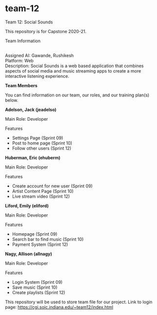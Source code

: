 # team-12
Team 12: Social Sounds

This repository is for Capstone 2020-21.

Team Information

<br>
Assigned AI:	Gawande, Rushikesh
<br>
Platform:	Web
<br>
Description: Social Sounds is a web based application that combines aspects of social media and music streaming apps to create a more interactive listening experience.

<b>Team Members</b>

You can find information on our team, our roles, and our training plan(s) below.

<b>Adelson, Jack (jeadelso)</b>

Main Role: Developer

Features
<ul>
  <li>Settings Page (Sprint 09)</li>
  <li>Post to home page (Sprint 10)</li>
  <li>Follow other users (Sprint 12)</li>
</ul>

<b>Huberman, Eric (ehuberm)</b>

Main Role: Developer

Features
<ul>
  <li>Create account for new user (Sprint 09)</li>
  <li>Artist Content Page (Sprint 10)</li>
  <li>Live stream video (Sprint 12)</li>
</ul>

<b>Liford, Emily (eliford)</b>

Main Role: Developer

Features
<ul>
  <li>Homepage (Sprint 09)</li>
  <li>Search bar to find music (Sprint 10)</li>
  <li>Payment System (Sprint 12)</li>
</ul>

<b>Nagy, Allison (allnagy)</b>

Main Role: Developer

Features
<ul>
  <li>Login System (Sprint 09)</li>
  <li>Save music (Sprint 10)</li>
  <li>Create playlists (Sprint 12)</li>
</ul>

This repository will be used to store team file for our project.
Link to login page: https://cgi.soic.indiana.edu/~team12/index.html
